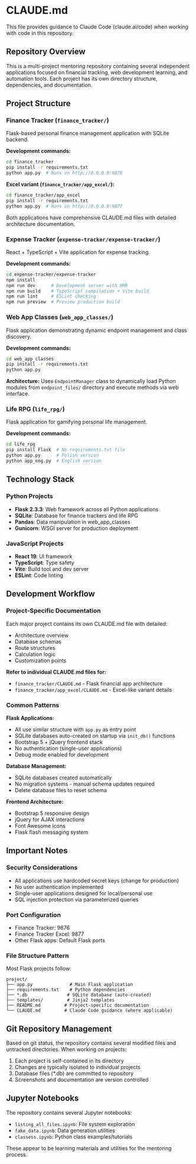 # CLAUDE.md

This file provides guidance to Claude Code (claude.ai/code) when working with code in this repository.

## Repository Overview

This is a multi-project mentoring repository containing several independent applications focused on financial tracking, web development learning, and automation tools. Each project has its own directory structure, dependencies, and documentation.

## Project Structure

### Finance Tracker (`finance_tracker/`)
Flask-based personal finance management application with SQLite backend.

**Development commands:**
```bash
cd finance_tracker
pip install -r requirements.txt
python app.py  # Runs on http://0.0.0.0:9876
```

**Excel variant (`finance_tracker/app_excel/`):**
```bash
cd finance_tracker/app_excel
pip install -r requirements.txt
python app.py  # Runs on http://0.0.0.0:9877
```

Both applications have comprehensive CLAUDE.md files with detailed architecture documentation.

### Expense Tracker (`expense-tracker/expense-tracker/`)
React + TypeScript + Vite application for expense tracking.

**Development commands:**
```bash
cd expense-tracker/expense-tracker
npm install
npm run dev      # Development server with HMR
npm run build    # TypeScript compilation + Vite build
npm run lint     # ESLint checking
npm run preview  # Preview production build
```

### Web App Classes (`web_app_classes/`)
Flask application demonstrating dynamic endpoint management and class discovery.

**Development commands:**
```bash
cd web_app_classes
pip install -r requirements.txt
python app.py
```

**Architecture:** Uses `EndpointManager` class to dynamically load Python modules from `endpoint_files/` directory and execute methods via web interface.

### Life RPG (`life_rpg/`)
Flask application for gamifying personal life management.

**Development commands:**
```bash
cd life_rpg
pip install Flask  # No requirements.txt file
python app.py      # Polish version
python app_eng.py  # English version
```

## Technology Stack

### Python Projects
- **Flask 2.3.3**: Web framework across all Python applications
- **SQLite**: Database for finance trackers and life RPG
- **Pandas**: Data manipulation in web_app_classes
- **Gunicorn**: WSGI server for production deployment

### JavaScript Projects
- **React 19**: UI framework
- **TypeScript**: Type safety
- **Vite**: Build tool and dev server
- **ESLint**: Code linting

## Development Workflow

### Project-Specific Documentation
Each major project contains its own CLAUDE.md file with detailed:
- Architecture overview
- Database schemas
- Route structures
- Calculation logic
- Customization points

**Refer to individual CLAUDE.md files for:**
- `finance_tracker/CLAUDE.md` - Flask financial app architecture
- `finance_tracker/app_excel/CLAUDE.md` - Excel-like variant details

### Common Patterns

**Flask Applications:**
- All use similar structure with `app.py` as entry point
- SQLite databases auto-created on startup via `init_db()` functions
- Bootstrap 5 + jQuery frontend stack
- No authentication (single-user applications)
- Debug mode enabled for development

**Database Management:**
- SQLite databases created automatically
- No migration systems - manual schema updates required
- Delete database files to reset schema

**Frontend Architecture:**
- Bootstrap 5 responsive design
- jQuery for AJAX interactions
- Font Awesome icons
- Flask flash messaging system

## Important Notes

### Security Considerations
- All applications use hardcoded secret keys (change for production)
- No user authentication implemented
- Single-user applications designed for local/personal use
- SQL injection protection via parameterized queries

### Port Configuration
- Finance Tracker: 9876
- Finance Tracker Excel: 9877
- Other Flask apps: Default Flask ports

### File Structure Pattern
Most Flask projects follow:
```
project/
├── app.py              # Main Flask application
├── requirements.txt    # Python dependencies
├── *.db               # SQLite database (auto-created)
├── templates/         # Jinja2 templates
├── README.md         # Project-specific documentation
└── CLAUDE.md         # Claude Code guidance (where applicable)
```

## Git Repository Management

Based on git status, the repository contains several modified files and untracked directories. When working on projects:

1. Each project is self-contained in its directory
2. Changes are typically isolated to individual projects
3. Database files (*.db) are committed to repository
4. Screenshots and documentation are version controlled

## Jupyter Notebooks

The repository contains several Jupyter notebooks:
- `listing_all_files.ipynb`: File system exploration
- `fake_data.ipynb`: Data generation utilities
- `classess.ipynb`: Python class examples/tutorials

These appear to be learning materials and utilities for the mentoring process.